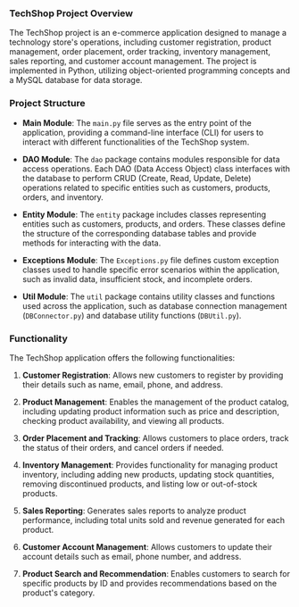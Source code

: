 ### TechShop Project Overview

The TechShop project is an e-commerce application designed to manage a technology store's operations, including customer registration, product management, order placement, order tracking, inventory management, sales reporting, and customer account management. The project is implemented in Python, utilizing object-oriented programming concepts and a MySQL database for data storage.

### Project Structure

- **Main Module**: The `main.py` file serves as the entry point of the application, providing a command-line interface (CLI) for users to interact with different functionalities of the TechShop system.
  
- **DAO Module**: The `dao` package contains modules responsible for data access operations. Each DAO (Data Access Object) class interfaces with the database to perform CRUD (Create, Read, Update, Delete) operations related to specific entities such as customers, products, orders, and inventory.

- **Entity Module**: The `entity` package includes classes representing entities such as customers, products, and orders. These classes define the structure of the corresponding database tables and provide methods for interacting with the data.

- **Exceptions Module**: The `Exceptions.py` file defines custom exception classes used to handle specific error scenarios within the application, such as invalid data, insufficient stock, and incomplete orders.

- **Util Module**: The `util` package contains utility classes and functions used across the application, such as database connection management (`DBConnector.py`) and database utility functions (`DBUtil.py`).

### Functionality

The TechShop application offers the following functionalities:

1. **Customer Registration**: Allows new customers to register by providing their details such as name, email, phone, and address.
   
2. **Product Management**: Enables the management of the product catalog, including updating product information such as price and description, checking product availability, and viewing all products.

3. **Order Placement and Tracking**: Allows customers to place orders, track the status of their orders, and cancel orders if needed.

4. **Inventory Management**: Provides functionality for managing product inventory, including adding new products, updating stock quantities, removing discontinued products, and listing low or out-of-stock products.

5. **Sales Reporting**: Generates sales reports to analyze product performance, including total units sold and revenue generated for each product.

6. **Customer Account Management**: Allows customers to update their account details such as email, phone number, and address.

7. **Product Search and Recommendation**: Enables customers to search for specific products by ID and provides recommendations based on the product's category.
